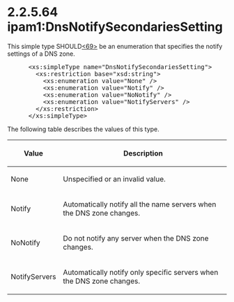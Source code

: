 <html dir="LTR" xmlns:mshelp="http://msdn.microsoft.com/mshelp" xmlns:ddue="http://ddue.schemas.microsoft.com/authoring/2003/5" xmlns:xlink="http://www.w3.org/1999/xlink" xmlns:tool="http://www.microsoft.com/tooltip">
 <body>
 <div id="header">
 <h1 class="heading">2.2.5.64 ipam1:DnsNotifySecondariesSetting</h1>
 </div>
 <div id="mainSection">
 <div id="mainBody">
 <div id="allHistory" class="saveHistory"></div>
 <div id="sectionSection0" class="section" name="collapseableSection">
 

<p>This simple type SHOULD<a id="Appendix_A_Target_69"></a><a href="3b257e05-6300-4286-a090-0f9949d290bf.md#Appendix_A_69" aria-label="Product behavior note 69">&lt;69&gt;</a> be an
enumeration that specifies the notify settings of a DNS zone.</p>

<dl>
<dd>
<div><pre> &lt;xs:simpleType name=&quot;DnsNotifySecondariesSetting&quot;&gt;
   &lt;xs:restriction base=&quot;xsd:string&quot;&gt;
     &lt;xs:enumeration value=&quot;None&quot; /&gt;
     &lt;xs:enumeration value=&quot;Notify&quot; /&gt;
     &lt;xs:enumeration value=&quot;NoNotify&quot; /&gt;
     &lt;xs:enumeration value=&quot;NotifyServers&quot; /&gt;
   &lt;/xs:restriction&gt;
 &lt;/xs:simpleType&gt;
</pre></div>
</dd></dl>

<p>The following table describes the values of this type.</p>

<table>
 <thead>
 <tr>
 <th>
 <p>Value</p>
 </th>
 <th>
 <p>Description</p>
 </th>
 </tr>
 </thead>
 <tr>
 <td>
 <p>None</p>
 </td>
 <td>
 <p>Unspecified or an invalid value.</p>
 </td>
 </tr>
 <tr>
 <td>
 <p>Notify</p>
 </td>
 <td>
 <p>Automatically notify all the name servers when the DNS
 zone changes.</p>
 </td>
 </tr>
 <tr>
 <td>
 <p>NoNotify</p>
 </td>
 <td>
 <p>Do not notify any server when the DNS zone changes.</p>
 </td>
 </tr>
 <tr>
 <td>
 <p>NotifyServers</p>
 </td>
 <td>
 <p>Automatically notify only specific servers when the
 DNS zone changes.</p>
 </td>
 </tr>
</table>

<p> </p>


 </div>
 </div>
 </div>
 </body>
</html>